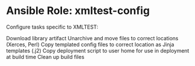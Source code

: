 # Ansible Role: xmltest-config

Configure tasks specific to XMLTEST:

Download library artifact
Unarchive and move files to correct locations (Xerces, Perl)
Copy templated config files to correct location as Jinja templates (.j2)
Copy deployment script to user home for use in deployment at build time
Clean up build files
